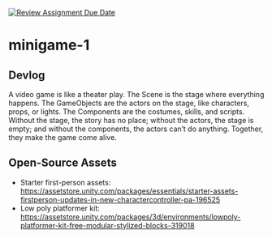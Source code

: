 [![Review Assignment Due Date](https://classroom.github.com/assets/deadline-readme-button-22041afd0340ce965d47ae6ef1cefeee28c7c493a6346c4f15d667ab976d596c.svg)](https://classroom.github.com/a/d-DorLAf)
# minigame-1
## Devlog
A video game is like a theater play. The Scene is the stage where everything happens. The GameObjects are the actors on the stage, like characters, props, or lights. The Components are the costumes, skills, and scripts. Without the stage, the story has no place; without the actors, the stage is empty; and without the components, the actors can’t do anything. Together, they make the game come alive.
## Open-Source Assets
- Starter first-person assets: https://assetstore.unity.com/packages/essentials/starter-assets-firstperson-updates-in-new-charactercontroller-pa-196525
- Low poly platformer kit: https://assetstore.unity.com/packages/3d/environments/lowpoly-platformer-kit-free-modular-stylized-blocks-319018 
